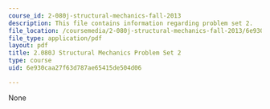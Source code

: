 ```yaml
---
course_id: 2-080j-structural-mechanics-fall-2013
description: This file contains information regarding problem set 2.
file_location: /coursemedia/2-080j-structural-mechanics-fall-2013/6e930caa27f63d787ae65415de504d06_MIT2_080JF13_ProbSet_2.pdf
file_type: application/pdf
layout: pdf
title: 2.080J Structural Mechanics Problem Set 2
type: course
uid: 6e930caa27f63d787ae65415de504d06

---
```

None